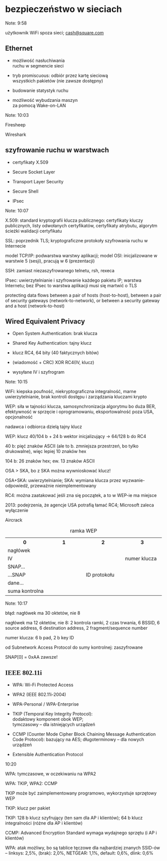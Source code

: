 # bezpieczeństwo w&nbsp;sieciach

Note: 9:58

użytkownik WiFi spoza sieci; cash@square.com


## Ethernet

* możliwość nasłuchiwania<br />ruchu w segmencie sieci

* tryb promiscuous: odbiór przez kartę sieciową<br />
wszystkich pakietów (nie zawsze dostępny)

* budowanie statystyk ruchu

* możliwość wybudzania maszyn<br />za pomocą Wake-on-LAN

Note: 10:03

Firesheep

Wireshark


## szyfrowanie ruchu w&nbsp;warstwach

* certyfikaty X.509

* Secure Socket Layer

* Transport Layer Security

* Secure Shell

* IPsec

Note: 10:07

X.509: standard kryptografii klucza publicznego: certyfikaty
kluczy publicznych, listy odwołanych certyfikatów,
certyfikaty atrybutu, algorytm ścieżki walidacji certyfikatu

SSL: poprzednik TLS; kryptograficzne
protokoły szyfrowania ruchu w Internecie

model TCP/IP: podwarstwa warstwy aplikacji; model OSI:
inicjalizowane w warstwie 5 (sesji), pracują w 6 (prezentacji)

SSH: zamiast niezaszyfrowanego telnetu, rsh, rexeca

IPsec: uwierzytelnianie i szyfrowanie każdego pakietu IP; warstwa
Internetu; bez IPsec to warstwa aplikacji musi się martwić o TLS

protecting data flows between a pair of hosts (host-to-host),
between a pair of security gateways (network-to-network), or
between a security gateway and a host (network-to-host)


## Wired Equivalent Privacy

* Open System Authentication: brak klucza

* Shared Key Authentication: tajny klucz

* klucz RC4, 64 bity (40 faktycznych bitów)

* (wiadomość + CRC) XOR RC4(IV, klucz)

* wysyłane IV i szyfrogram

Note: 10:15

WiFi: kiepska poufność, niekryptograficzna integralność, marne
uwierzytelnianie, brak kontroli dostępu i zarządzania kluczami krypto

WEP: siła w tajności klucza, samosynchronizacja
algorytmu bo duża BER, efektywność w sprzęcie
i oprogramowaniu, eksportowalność poza USA, opcjonalność

nadawca i odbiorca dzielą tajny klucz

WEP: klucz 40/104 b + 24 b wektor inicjalizujący → 64/128 b do RC4

40 b: pięć znaków ASCII (ale to b. zmniejsza przestrzeń,
bo tylko drukowalne), więc lepiej 10 znaków hex

104 b: 26 znaków hex; ew. 13 znaków ASCII

OSA > SKA, bo z SKA można wywnioskować klucz!

OSA+SKA: uwierzytelnianie; SKA: wymiana klucza przez
wyzwanie-odpowiedź, przeważnie nieimplementowany

RC4: można zaatakować jeśli zna się początek, a to w WEP-ie ma miejsce

2013: podejrzenia, że agencje USA potrafią
łamać RC4; Microsoft zaleca wyłączenie

Aircrack


<table>
  <caption>ramka WEP</caption>
  <tr>
    <th style='width: 20%'>0</th>
    <th style='width: 20%'>1</th>
    <th style='width: 20%'>2</th>
    <th style='width: 20%'>3</th>
  </tr>
  <tr>
    <td colspan='4'>nagłówek</td>
  </tr>
  <tr>
    <td colspan='3'>IV</td>
    <td>numer klucza</td>
  </tr>
  <tr>
    <td colspan='4'>SNAP…</td>
  </tr>
  <tr>
    <td colspan='2'>…SNAP</td>
    <td colspan='2'>ID protokołu</td>
  </tr>
  <tr>
    <td colspan='4'>dane…</td>
  </tr>
  <tr>
    <td colspan='4'>suma kontrolna</td>
  </tr>
</table>

Note: 10:17

błąd: nagłówek ma 30 oktetów, nie 8

nagłówek ma 12 oktetów, nie 8: 2 kontrola
ramki, 2 czas trwania, 6 BSSID, 6 source address,
6 destination address, 2 fragment/sequence number

numer klucza: 6 b pad, 2 b key ID

od Subnetwork Access Protocol do sumy kontrolnej: zaszyfrowane

SNAP[0] = 0xAA zawsze!


## <span style='font-family: Ubuntu, serif'>IEEE 802.11i</span>

* WPA: Wi-Fi Protected Access

* WPA2 (IEEE 802.11i-2004)

* WPA-Personal / WPA-Enterprise

* TKIP (Temporal Key Integrity Protocol):<br />dodaktowy
komponent obok WEP;<br />tymczasowy – dla istniejących urządzeń

* CCMP (Counter Mode Cipher Block Chaining Message Authentication
Code Protocol): bazujący na AES; długoterminowy – dla nowych urządzeń

* Extensible Authentication Protocol

<aside class='notes'>
<p>10:20</p>

<p>WPA: tymczasowe, w oczekiwaniu na WPA2</p>

<p>WPA: TKIP, WPA2: CCMP</p>

<p>TKIP może być zaimplementowany
programowo, wykorzystuje sprzętowy WEP</p>

<p>TKIP: klucz per pakiet</p>

<p>TKIP: 128 b klucz szyfrujący (ten sam dla AP i klientów);
64 b klucz integralności (różne dla AP i klientów)</p>

<p>CCMP: Advanced Encryption Standard wymaga
wydajnego sprzętu (i AP i klientów)</p>

<p>WPA: atak możliwy, bo są tablice tęczowe dla
najbardziej znanych SSID-ów – linksys: 2,5%, (brak):
2,0%, NETGEAR: 1,1%, default: 0,6%, dlink: 0,6%</p>

</aside>
